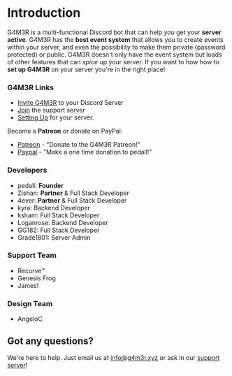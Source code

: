 # Introduction

G4M3R is a multi-functional Discord bot that can help _you_ get your **server active**. G4M3R has the **best event system** that allows you to create events within your server, and even the possibility to make them private \(password protected\) or public. G4M3R doesn't only have the event system but loads of other features that can _spice_ up your server. If you want to how how to **set up G4M3R** on your server you're in the right place!

### G4M3R Links

* [Invite G4M3R](http://invite.g4m3r.xyz) to your Discord Server
* [Join](http://support.g4m3r.xyz) the support server
* [Setting Up](setting-up/) for your server.

Become a **Patreon** or donate on PayPal:

* [Patreon](https://www.patreon.com/g4m3r) - "Donate to the G4M3R Patreon!" 
* [Paypal](https://www.paypal.me/pedall) - "Make a one time donation to pedall!"

### Developers

* pedall: **Founder**
* Zishan: **Partner** & Full Stack Developer
* 4ever: **Partner** & Full Stack Developer
* kyra: Backend Developer
* ksham: Full Stack Developer
* Loganrose: Backend Developer
* GG182: Full Stack Developer
* Grade1801: Server Admin

### Support Team

* Recurve™
* Genesis Frog
* James!

### Design Team

* AngeloC

## Got any questions?

We're here to help. Just email us at info@g4m3r.xyz or ask in our [support server](https://discord.gg/mtJyQjW)!

